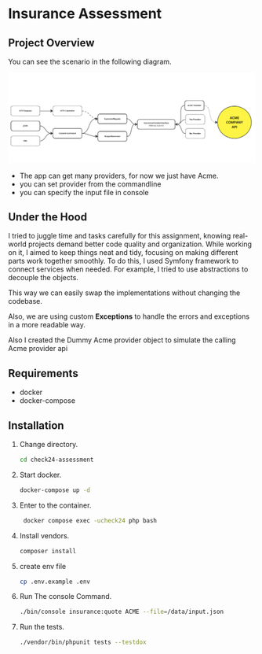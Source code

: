 # Insurance Assessment

## Project Overview 
You can see the scenario in the following diagram.

<p><img src="diagram.png" alt="diagram"></p>

- The app can get many providers, for now we just have Acme.
- you can set provider from the commandline
- you can specify the input file in console

## Under the Hood
I tried to juggle time and tasks carefully for this assignment, knowing real-world projects demand better code quality and organization. While working on it, I aimed to keep things neat and tidy, focusing on making different parts work together smoothly. To do this, I used Symfony framework to connect services when needed. For example, I tried to use abstractions to decouple the objects.

This way we can easily swap the implementations without changing the codebase.

Also, we are using custom **Exceptions** to handle the errors and exceptions in a more readable way.

Also I created the Dummy Acme provider object to simulate the calling Acme provider api

## Requirements

- docker
- docker-compose

## Installation

1. Change directory.
    ````bash
    cd check24-assessment
   ````
2. Start docker.
    ````bash
    docker-compose up -d
    ````
3. Enter to the container.
   ````bash
    docker compose exec -ucheck24 php bash
    ````
4. Install vendors.
    ````bash
   composer install
   ````
5. create env file
    ````bash
   cp .env.example .env
   ````
5. Run The console Command.
    ````bash
    ./bin/console insurance:quote ACME --file=/data/input.json
   ````
6. Run the tests.
   ````bash
   ./vendor/bin/phpunit tests --testdox
    ````
   
